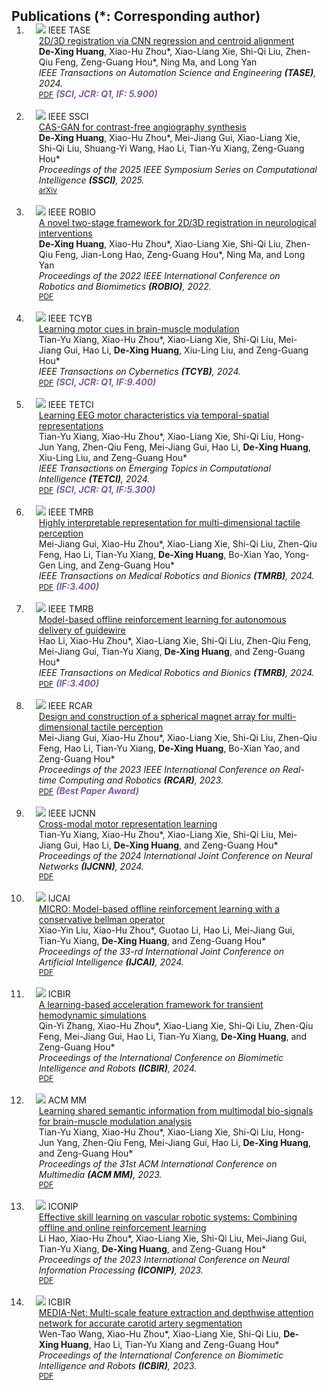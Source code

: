 <h2 id="publications" style="margin: 2px 0px -15px;">Publications (*: Corresponding author)</h2>

<div class="publications">
<ol class="bibliography">

<li>
<div class="pub-row">

  <div class="col-sm-3 abbr" style="position: relative;padding-right: 15px;padding-left: 15px;">
    <img src="assets/img/T-ASE2023.png" class="teaser img-fluid z-depth-1">
    <abbr class="badge">IEEE TASE</abbr>
  </div>

  <div class="col-sm-9" style="position: relative;padding-right: 15px;padding-left: 20px;">
    <div class="title"><a href="https://ieeexplore.ieee.org/document/10381581">2D/3D registration via CNN regression and centroid alignment</a></div>
    <div class="author"><strong>De-Xing Huang</strong>, Xiao-Hu Zhou*, Xiao-Liang Xie, Shi-Qi Liu, Zhen-Qiu Feng, Zeng-Guang Hou*, Ning Ma, and Long Yan</div>
    <div class="periodical"><em>IEEE Transactions on Automation Science and Engineering <strong>(TASE)</strong>, 2024.</em></div>
    <div class="links">
      <a href="https://ieeexplore.ieee.org/document/10381581" class="btn btn-sm z-depth-0" role="button" target="_blank" style="font-size:12px;">PDF</a>
      <strong><i style="color:#7b5aa6">(SCI, JCR: Q1, IF: 5.900)</i></strong>
    </div>
  </div>

</div>
</li>
  
<br>

<li>
<div class="pub-row">

  <div class="col-sm-3 abbr" style="position: relative;padding-right: 15px;padding-left: 15px;">
    <img src="assets/img/SSCI2025.png" class="teaser img-fluid z-depth-1">
    <abbr class="badge">IEEE SSCI</abbr>
  </div>

  <div class="col-sm-9" style="position: relative;padding-right: 15px;padding-left: 20px;">
    <div class="title"><a href="https://dxhuang-casia.github.io/">CAS-GAN for contrast-free angiography synthesis</a></div>
    <div class="author"><strong>De-Xing Huang</strong>, Xiao-Hu Zhou*, Mei-Jiang Gui, Xiao-Liang Xie, Shi-Qi Liu, Shuang-Yi Wang, Hao Li, Tian-Yu Xiang, Zeng-Guang Hou*</div>
    <div class="periodical"><em>Proceedings of the 2025 IEEE Symposium Series on Computational Intelligence <strong>(SSCI)</strong>, 2025.</em></div>
    <div class="links">
      <a href="https://arxiv.org/abs/2410.08490" class="btn btn-sm z-depth-0" role="button" target="_blank" style="font-size:12px;">arXiv</a>
    </div>
  </div>

</div>
</li>

<br>

<li>
<div class="pub-row">

  <div class="col-sm-3 abbr" style="position: relative;padding-right: 15px;padding-left: 15px;">
    <img src="assets/img/ROBIO2022.png" class="teaser img-fluid z-depth-1">
    <abbr class="badge">IEEE ROBIO</abbr>
  </div>

  <div class="col-sm-9" style="position: relative;padding-right: 15px;padding-left: 20px;">
    <div class="title"><a href="https://ieeexplore.ieee.org/document/10381581">A novel two-stage framework for 2D/3D registration in neurological interventions</a></div>
    <div class="author"><strong>De-Xing Huang</strong>, Xiao-Hu Zhou*, Xiao-Liang Xie, Shi-Qi Liu, Zhen-Qiu Feng, Jian-Long Hao, Zeng-Guang Hou*, Ning Ma, and Long Yan</div>
    <div class="periodical"><em>Proceedings of the 2022 IEEE International Conference on Robotics and Biomimetics <strong>(ROBIO)</strong>, 2022.</em></div>
    <div class="links">
      <a href="https://ieeexplore.ieee.org/abstract/document/10011812" class="btn btn-sm z-depth-0" role="button" target="_blank" style="font-size:12px;">PDF</a>
    </div>
  </div>

</div>
</li>

<br>

<li>
<div class="pub-row">

  <div class="col-sm-3 abbr" style="position: relative;padding-right: 15px;padding-left: 15px;">
    <img src="assets/img/T-CYB2024.jpg" class="teaser img-fluid z-depth-1">
    <abbr class="badge">IEEE TCYB</abbr>
  </div>

  <div class="col-sm-9" style="position: relative;padding-right: 15px;padding-left: 20px;">
    <div class="title"><a href="https://ieeexplore.ieee.org/abstract/document/10722863">Learning motor cues in brain-muscle modulation</a></div>
    <div class="author">Tian-Yu Xiang, Xiao-Hu Zhou*, Xiao-Liang Xie, Shi-Qi Liu, Mei-Jiang Gui, Hao Li, <strong>De-Xing Huang</strong>, Xiu-Ling Liu, and Zeng-Guang Hou*</div>
    <div class="periodical"><em>IEEE Transactions on Cybernetics <strong>(TCYB)</strong>, 2024.</em></div>
    <div class="links">
      <a href="https://ieeexplore.ieee.org/abstract/document/10722863" class="btn btn-sm z-depth-0" role="button" target="_blank" style="font-size:12px;">PDF</a>
      <strong><i style="color:#7b5aa6">(SCI, JCR: Q1, IF:9.400)</i></strong>
    </div>
  </div>

</div>
</li>

<br>

<li>
<div class="pub-row">

  <div class="col-sm-3 abbr" style="position: relative;padding-right: 15px;padding-left: 15px;">
    <img src="assets/img/T-ETCI2024.jpg" class="teaser img-fluid z-depth-1">
    <abbr class="badge">IEEE TETCI</abbr>
  </div>

  <div class="col-sm-9" style="position: relative;padding-right: 15px;padding-left: 20px;">
    <div class="title"><a href="https://ieeexplore.ieee.org/abstract/document/10663067">Learning EEG motor characteristics via temporal-spatial representations</a></div>
    <div class="author">Tian-Yu Xiang, Xiao-Hu Zhou*, Xiao-Liang Xie, Shi-Qi Liu, Hong-Jun Yang, Zhen-Qiu Feng, Mei-Jiang Gui, Hao Li, <strong>De-Xing Huang</strong>, Xiu-Ling Liu, and Zeng-Guang Hou*</div>
    <div class="periodical"><em>IEEE Transactions on Emerging Topics in Computational Intelligence <strong>(TETCI)</strong>, 2024.</em></div>
    <div class="links">
      <a href="https://ieeexplore.ieee.org/abstract/document/10663067" class="btn btn-sm z-depth-0" role="button" target="_blank" style="font-size:12px;">PDF</a>
      <strong><i style="color:#7b5aa6">(SCI, JCR: Q1, IF:5.300)</i></strong>
    </div>
  </div>

</div>
</li>

<br>

<li>
<div class="pub-row">

  <div class="col-sm-3 abbr" style="position: relative;padding-right: 15px;padding-left: 15px;">
    <img src="assets/img/T-MRB2023.png" class="teaser img-fluid z-depth-1">
    <abbr class="badge">IEEE TMRB</abbr>
  </div>

  <div class="col-sm-9" style="position: relative;padding-right: 15px;padding-left: 20px;">
    <div class="title"><a href="https://ieeexplore.ieee.org/document/10381648">Highly interpretable representation for multi-dimensional tactile perception</a></div>
    <div class="author">Mei-Jiang Gui, Xiao-Hu Zhou*, Xiao-Liang Xie, Shi-Qi Liu, Zhen-Qiu Feng, Hao Li, Tian-Yu Xiang, <strong>De-Xing Huang</strong>, Bo-Xian Yao, Yong-Gen Ling, and Zeng-Guang Hou*</div>
    <div class="periodical"><em>IEEE Transactions on Medical Robotics and Bionics <strong>(TMRB)</strong>, 2024.</em></div>
    <div class="links">
      <a href="https://ieeexplore.ieee.org/document/10381648" class="btn btn-sm z-depth-0" role="button" target="_blank" style="font-size:12px;">PDF</a>
      <strong><i style="color:#7b5aa6">(IF:3.400)</i></strong>
    </div>
  </div>

</div>
</li>
  
<br>

<li>
<div class="pub-row">

  <div class="col-sm-3 abbr" style="position: relative;padding-right: 15px;padding-left: 15px;">
    <img src="assets/img/T-MRB2024.png" class="teaser img-fluid z-depth-1">
    <abbr class="badge">IEEE TMRB</abbr>
  </div>

  <div class="col-sm-9" style="position: relative;padding-right: 15px;padding-left: 20px;">
    <div class="title"><a href="https://ieeexplore.ieee.org/document/10542446">Model-based offline reinforcement learning for autonomous delivery of guidewire</a></div>
    <div class="author">Hao Li, Xiao-Hu Zhou*, Xiao-Liang Xie, Shi-Qi Liu, Zhen-Qiu Feng, Mei-Jiang Gui, Tian-Yu Xiang, <strong>De-Xing Huang</strong>, and Zeng-Guang Hou*</div>
    <div class="periodical"><em>IEEE Transactions on Medical Robotics and Bionics <strong>(TMRB)</strong>, 2024.</em></div>
    <div class="links">
      <a href="https://ieeexplore.ieee.org/document/10542446" class="btn btn-sm z-depth-0" role="button" target="_blank" style="font-size:12px;">PDF</a>
      <strong><i style="color:#7b5aa6">(IF:3.400)</i></strong>
    </div>
  </div>

</div>
</li>
  
<br>

<li>
<div class="pub-row">

  <div class="col-sm-3 abbr" style="position: relative;padding-right: 15px;padding-left: 15px;">
    <img src="assets/img/RCAR2023.png" class="teaser img-fluid z-depth-1">
    <abbr class="badge">IEEE RCAR</abbr>
  </div>

  <div class="col-sm-9" style="position: relative;padding-right: 15px;padding-left: 20px;">
    <div class="title"><a href="https://ieeexplore.ieee.org/document/10249496">Design and construction of a spherical magnet array for multi-dimensional tactile perception</a></div>
    <div class="author">Mei-Jiang Gui, Xiao-Hu Zhou*, Xiao-Liang Xie, Shi-Qi Liu, Zhen-Qiu Feng, Hao Li, Tian-Yu Xiang, <strong>De-Xing Huang</strong>, Bo-Xian Yao, and Zeng-Guang Hou*</div>
    <div class="periodical"><em>Proceedings of the 2023 IEEE International Conference on Real-time Computing and Robotics <strong>(RCAR)</strong>, 2023.</em></div>
    <div class="links">
      <a href="https://ieeexplore.ieee.org/document/10249496" class="btn btn-sm z-depth-0" role="button" target="_blank" style="font-size:12px;">PDF</a>
      <strong><i style="color:#7b5aa6">(Best Paper Award)</i></strong>
    </div>
  </div>

</div>
</li>
  
<br>

<li>
<div class="pub-row">

  <div class="col-sm-3 abbr" style="position: relative;padding-right: 15px;padding-left: 15px;">
    <img src="assets/img/IJCNN2024.png" class="teaser img-fluid z-depth-1">
    <abbr class="badge">IEEE IJCNN</abbr>
  </div>

  <div class="col-sm-9" style="position: relative;padding-right: 15px;padding-left: 20px;">
    <div class="title"><a href="https://ieeexplore.ieee.org/document/10650264">Cross-modal motor representation learning</a></div>
    <div class="author">Tian-Yu Xiang, Xiao-Hu Zhou*, Xiao-Liang Xie, Shi-Qi Liu, Mei-Jiang Gui, Hao Li, <strong>De-Xing Huang</strong>, and Zeng-Guang Hou*</div>
    <div class="periodical"><em>Proceedings of the 2024 International Joint Conference on Neural Networks <strong>(IJCNN)</strong>, 2024.</em></div>
    <div class="links">
      <a href="https://ieeexplore.ieee.org/document/10650264" class="btn btn-sm z-depth-0" role="button" target="_blank" style="font-size:12px;">PDF</a>
    </div>
  </div>

</div>
</li>

<br>

<li>
<div class="pub-row">

  <div class="col-sm-3 abbr" style="position: relative;padding-right: 15px;padding-left: 15px;">
    <img src="assets/img/IJCAI2024.jpg" class="teaser img-fluid z-depth-1">
    <abbr class="badge">IJCAI</abbr>
  </div>

  <div class="col-sm-9" style="position: relative;padding-right: 15px;padding-left: 20px;">
    <div class="title"><a href="https://www.ijcai.org/proceedings/2024/0507">MICRO: Model-based offline reinforcement learning with a conservative bellman operator</a></div>
    <div class="author">Xiao-Yin Liu, Xiao-Hu Zhou*, Guotao Li, Hao Li, Mei-Jiang Gui, Tian-Yu Xiang, <strong>De-Xing Huang</strong>, and Zeng-Guang Hou*</div>
    <div class="periodical"><em>Proceedings of the 33-rd International Joint Conference on Artificial Intelligence <strong>(IJCAI)</strong>, 2024.</em></div>
    <div class="links">
      <a href="https://www.ijcai.org/proceedings/2024/0507" class="btn btn-sm z-depth-0" role="button" target="_blank" style="font-size:12px;">PDF</a>
    </div>
  </div>

</div>
</li>

<br>

<li>
<div class="pub-row">

  <div class="col-sm-3 abbr" style="position: relative;padding-right: 15px;padding-left: 15px;">
    <img src="assets/img/ICBIR2024.png" class="teaser img-fluid z-depth-1">
    <abbr class="badge">ICBIR</abbr>
  </div>

  <div class="col-sm-9" style="position: relative;padding-right: 15px;padding-left: 20px;">
    <div class="title"><a href="https://www.sciencedirect.com/science/article/pii/S1877050924032290">A learning-based acceleration framework for transient hemodynamic simulations</a></div>
    <div class="author">Qin-Yi Zhang, Xiao-Hu Zhou*, Xiao-Liang Xie, Shi-Qi Liu, Zhen-Qiu Feng, Mei-Jiang Gui, Hao Li, Tian-Yu Xiang, <strong>De-Xing Huang</strong>, and Zeng-Guang Hou*</div>
    <div class="periodical"><em>Proceedings of the International Conference on Biomimetic Intelligence and Robots <strong>(ICBIR)</strong>, 2024.</em></div>
    <div class="links">
      <a href="https://www.sciencedirect.com/science/article/pii/S1877050924032290" class="btn btn-sm z-depth-0" role="button" target="_blank" style="font-size:12px;">PDF</a>
    </div>
  </div>

</div>
</li>
  
<br>

<li>
<div class="pub-row">

  <div class="col-sm-3 abbr" style="position: relative;padding-right: 15px;padding-left: 15px;">
    <img src="assets/img/ACMMM2023.png" class="teaser img-fluid z-depth-1">
    <abbr class="badge">ACM MM</abbr>
  </div>

  <div class="col-sm-9" style="position: relative;padding-right: 15px;padding-left: 20px;">
    <div class="title"><a href="https://dl.acm.org/doi/abs/10.1145/3581783.3613794">Learning shared semantic information from multimodal bio-signals for brain-muscle modulation analysis</a></div>
    <div class="author">Tian-Yu Xiang, Xiao-Hu Zhou*, Xiao-Liang Xie, Shi-Qi Liu, Hong-Jun Yang, Zhen-Qiu Feng, Mei-Jiang Gui, Hao Li, <strong>De-Xing Huang</strong>, and Zeng-Guang Hou*</div>
    <div class="periodical"><em>Proceedings of the 31st ACM International Conference on Multimedia <strong>(ACM MM)</strong>, 2023.</em></div>
    <div class="links">
      <a href="https://dl.acm.org/doi/abs/10.1145/3581783.3613794" class="btn btn-sm z-depth-0" role="button" target="_blank" style="font-size:12px;">PDF</a>
    </div>
  </div>

</div>
</li>
  
<br>

<li>
<div class="pub-row">

  <div class="col-sm-3 abbr" style="position: relative;padding-right: 15px;padding-left: 15px;">
    <img src="assets/img/ICONIP2023.png" class="teaser img-fluid z-depth-1">
    <abbr class="badge">ICONIP</abbr>
  </div>

  <div class="col-sm-9" style="position: relative;padding-right: 15px;padding-left: 20px;">
    <div class="title"><a href="https://link.springer.com/chapter/10.1007/978-981-99-8184-7_3">Effective skill learning on vascular robotic systems: Combining offline and online reinforcement learning</a></div>
    <div class="author">Li Hao, Xiao-Hu Zhou*, Xiao-Liang Xie, Shi-Qi Liu, Mei-Jiang Gui, Tian-Yu Xiang, <strong>De-Xing Huang</strong>, and Zeng-Guang Hou*</div>
    <div class="periodical"><em>Proceedings of the 2023 International Conference on Neural Information Processing <strong>(ICONIP)</strong>, 2023.</em></div>
    <div class="links">
      <a href="https://link.springer.com/chapter/10.1007/978-981-99-8184-7_3" class="btn btn-sm z-depth-0" role="button" target="_blank" style="font-size:12px;">PDF</a>
    </div>
  </div>

</div>
</li>
  
<br>

<li>
<div class="pub-row">

  <div class="col-sm-3 abbr" style="position: relative;padding-right: 15px;padding-left: 15px;">
    <img src="assets/img/ICBIR2023.png" class="teaser img-fluid z-depth-1">
    <abbr class="badge">ICBIR</abbr>
  </div>

  <div class="col-sm-9" style="position: relative;padding-right: 15px;padding-left: 20px;">
    <div class="title"><a href="https://www.sciencedirect.com/science/article/pii/S1877050923017957">MEDIA-Net: Multi-scale feature extraction and depthwise attention network for accurate carotid artery segmentation</a></div>
    <div class="author">Wen-Tao Wang, Xiao-Hu Zhou*, Xiao-Liang Xie, Shi-Qi Liu, <strong>De-Xing Huang</strong>, Hao Li, Tian-Yu Xiang and Zeng-Guang Hou*</div>
    <div class="periodical"><em>Proceedings of the International Conference on Biomimetic Intelligence and Robots <strong>(ICBIR)</strong>, 2023.</em></div>
    <div class="links">
      <a href="https://www.sciencedirect.com/science/article/pii/S1877050923017957" class="btn btn-sm z-depth-0" role="button" target="_blank" style="font-size:12px;">PDF</a>
    </div>
  </div>

</div>
</li>
  
<br>

</ol>
</div>
